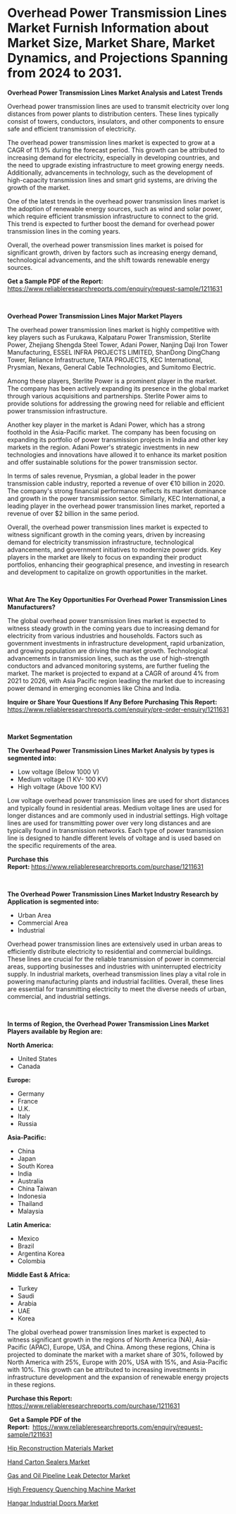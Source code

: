 <p><h1>Overhead Power Transmission Lines Market Furnish Information about Market Size, Market Share, Market Dynamics, and Projections Spanning from 2024 to 2031.</h1></p><p><strong>Overhead Power Transmission Lines Market Analysis and Latest Trends</strong></p>
<p><p>Overhead power transmission lines are used to transmit electricity over long distances from power plants to distribution centers. These lines typically consist of towers, conductors, insulators, and other components to ensure safe and efficient transmission of electricity.</p><p>The overhead power transmission lines market is expected to grow at a CAGR of 11.9% during the forecast period. This growth can be attributed to increasing demand for electricity, especially in developing countries, and the need to upgrade existing infrastructure to meet growing energy needs. Additionally, advancements in technology, such as the development of high-capacity transmission lines and smart grid systems, are driving the growth of the market.</p><p>One of the latest trends in the overhead power transmission lines market is the adoption of renewable energy sources, such as wind and solar power, which require efficient transmission infrastructure to connect to the grid. This trend is expected to further boost the demand for overhead power transmission lines in the coming years.</p><p>Overall, the overhead power transmission lines market is poised for significant growth, driven by factors such as increasing energy demand, technological advancements, and the shift towards renewable energy sources.</p></p>
<p><strong>Get a Sample PDF of the Report:&nbsp;</strong> <a href="https://www.reliableresearchreports.com/enquiry/request-sample/1211631">https://www.reliableresearchreports.com/enquiry/request-sample/1211631</a></p>
<p>&nbsp;</p>
<p><strong>Overhead Power Transmission Lines Major Market Players</strong></p>
<p><p>The overhead power transmission lines market is highly competitive with key players such as Furukawa, Kalpataru Power Transmission, Sterlite Power, Zhejiang Shengda Steel Tower, Adani Power, Nanjing Daji Iron Tower Manufacturing, ESSEL INFRA PROJECTS LIMITED, ShanDong DingChang Tower, Reliance Infrastructure, TATA PROJECTS, KEC International, Prysmian, Nexans, General Cable Technologies, and Sumitomo Electric.</p><p>Among these players, Sterlite Power is a prominent player in the market. The company has been actively expanding its presence in the global market through various acquisitions and partnerships. Sterlite Power aims to provide solutions for addressing the growing need for reliable and efficient power transmission infrastructure.</p><p>Another key player in the market is Adani Power, which has a strong foothold in the Asia-Pacific market. The company has been focusing on expanding its portfolio of power transmission projects in India and other key markets in the region. Adani Power's strategic investments in new technologies and innovations have allowed it to enhance its market position and offer sustainable solutions for the power transmission sector.</p><p>In terms of sales revenue, Prysmian, a global leader in the power transmission cable industry, reported a revenue of over €10 billion in 2020. The company's strong financial performance reflects its market dominance and growth in the power transmission sector. Similarly, KEC International, a leading player in the overhead power transmission lines market, reported a revenue of over $2 billion in the same period.</p><p>Overall, the overhead power transmission lines market is expected to witness significant growth in the coming years, driven by increasing demand for electricity transmission infrastructure, technological advancements, and government initiatives to modernize power grids. Key players in the market are likely to focus on expanding their product portfolios, enhancing their geographical presence, and investing in research and development to capitalize on growth opportunities in the market.</p></p>
<p>&nbsp;</p>
<p><strong>What Are The Key Opportunities For Overhead Power Transmission Lines Manufacturers?</strong></p>
<p><p>The global overhead power transmission lines market is expected to witness steady growth in the coming years due to increasing demand for electricity from various industries and households. Factors such as government investments in infrastructure development, rapid urbanization, and growing population are driving the market growth. Technological advancements in transmission lines, such as the use of high-strength conductors and advanced monitoring systems, are further fueling the market. The market is projected to expand at a CAGR of around 4% from 2021 to 2026, with Asia Pacific region leading the market due to increasing power demand in emerging economies like China and India.</p></p>
<p><strong>Inquire or Share Your Questions If Any Before Purchasing This Report:</strong> <a href="https://www.reliableresearchreports.com/enquiry/pre-order-enquiry/1211631">https://www.reliableresearchreports.com/enquiry/pre-order-enquiry/1211631</a></p>
<p>&nbsp;</p>
<p><strong>Market Segmentation</strong></p>
<p><strong>The Overhead Power Transmission Lines Market Analysis by types is segmented into:</strong></p>
<p><ul><li>Low voltage (Below 1000 V)</li><li>Medium voltage (1 KV- 100 KV)</li><li>High voltage (Above 100 KV)</li></ul></p>
<p><p>Low voltage overhead power transmission lines are used for short distances and typically found in residential areas. Medium voltage lines are used for longer distances and are commonly used in industrial settings. High voltage lines are used for transmitting power over very long distances and are typically found in transmission networks. Each type of power transmission line is designed to handle different levels of voltage and is used based on the specific requirements of the area.</p></p>
<p><strong>Purchase this Report:&nbsp;</strong><a href="https://www.reliableresearchreports.com/purchase/1211631">https://www.reliableresearchreports.com/purchase/1211631</a></p>
<p>&nbsp;</p>
<p><strong>The Overhead Power Transmission Lines Market Industry Research by Application is segmented into:</strong></p>
<p><ul><li>Urban Area</li><li>Commercial Area</li><li>Industrial</li></ul></p>
<p><p>Overhead power transmission lines are extensively used in urban areas to efficiently distribute electricity to residential and commercial buildings. These lines are crucial for the reliable transmission of power in commercial areas, supporting businesses and industries with uninterrupted electricity supply. In industrial markets, overhead transmission lines play a vital role in powering manufacturing plants and industrial facilities. Overall, these lines are essential for transmitting electricity to meet the diverse needs of urban, commercial, and industrial settings.</p></p>
<p>&nbsp;</p>
<p><strong>In terms of Region, the Overhead Power Transmission Lines Market Players available by Region are:</strong></p>
<p>
    <p> <strong> North America: </strong>
        <ul>
            <li>United States</li>
            <li>Canada</li>
        </ul>
        </p> 
    <p> <strong> Europe: </strong>
        <ul>
            <li>Germany</li>
            <li>France</li>
            <li>U.K.</li>
            <li>Italy</li>
            <li>Russia</li>
        </ul>
        </p> 
    <p> <strong> Asia-Pacific: </strong>
        <ul>
            <li>China</li>
            <li>Japan</li>
            <li>South Korea</li>
            <li>India</li>
            <li>Australia</li>
            <li>China Taiwan</li>
            <li>Indonesia</li>
            <li>Thailand</li>
            <li>Malaysia</li>
        </ul>
        </p> 
    <p> <strong> Latin America: </strong>
        <ul>
            <li>Mexico</li>
            <li>Brazil</li>
            <li>Argentina Korea</li>
            <li>Colombia</li>
        </ul>
        </p> 
    <p> <strong> Middle East & Africa: </strong>
        <ul>
            <li>Turkey</li>
            <li>Saudi</li>
            <li>Arabia</li>
            <li>UAE</li>
            <li>Korea</li>
        </ul>
    </p>
    </p>
<p><p>The global overhead power transmission lines market is expected to witness significant growth in the regions of North America (NA), Asia-Pacific (APAC), Europe, USA, and China. Among these regions, China is projected to dominate the market with a market share of 30%, followed by North America with 25%, Europe with 20%, USA with 15%, and Asia-Pacific with 10%. This growth can be attributed to increasing investments in infrastructure development and the expansion of renewable energy projects in these regions.</p></p>
<p><strong>Purchase this Report: </strong><a href="https://www.reliableresearchreports.com/purchase/1211631">https://www.reliableresearchreports.com/purchase/1211631</a></p>
<p>&nbsp;<strong>Get a Sample PDF of the Report:&nbsp;&nbsp;</strong><a href="https://www.reliableresearchreports.com/enquiry/request-sample/1211631">https://www.reliableresearchreports.com/enquiry/request-sample/1211631</a></p>
<p><strong></strong></p>
<p><p><a href="https://medium.com/@williefields7566/hip-reconstruction-materials-market-share-evolution-and-market-growth-trends-2024-2031-66a2611e133c">Hip Reconstruction Materials Market</a></p><p><a href="https://medium.com/@williefields7566/hand-carton-sealers-market-insights-into-market-cagr-market-trends-and-growth-strategies-81e9de8082f1">Hand Carton Sealers Market</a></p><p><a href="https://medium.com/@williefields7566/decoding-gas-and-oil-pipeline-leak-detector-market-metrics-market-share-trends-and-growth-6decafa50baa">Gas and Oil Pipeline Leak Detector Market</a></p><p><a href="https://medium.com/@williefields7566/high-frequency-quenching-machine-market-comprehensive-assessment-by-type-application-and-4447ea561a7a">High Frequency Quenching Machine Market</a></p><p><a href="https://medium.com/@williefields7566/hangar-industrial-doors-market-exploring-market-share-market-trends-and-future-growth-1fad7e4c140c">Hangar Industrial Doors Market</a></p></p>